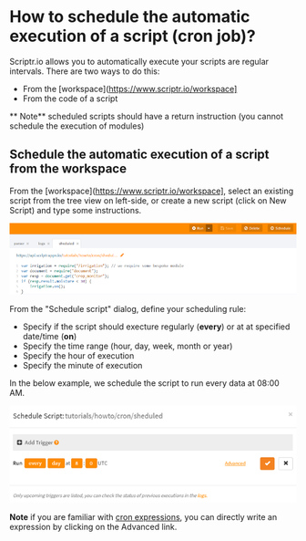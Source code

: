 # How to schedule the automatic execution of a script (cron job)?

Scriptr.io allows you to automatically execute your scripts are regular intervals. 
There are two ways to do this: 
- From the [workspace](https://www.scriptr.io/workspace]
- From the code of a script

** Note** scheduled scripts should have a return instruction (you cannot schedule the execution of modules)

## Schedule the automatic execution of a script from the workspace

From the [workspace](https://www.scriptr.io/workspace], select an existing script from the tree view on left-side, 
or create a new script (click on New Script) and type some instructions.

![Schedule a script](./images/schedule.png)

From the "Schedule script" dialog, define your scheduling rule:

- Specify if the script should execture regularly (**every**) or at at specified date/time (**on**)
- Specify the time range (hour, day, week, month or year)
- Specify the hour of execution
- Specify the minute of execution

In the below example, we schedule the script to run every data at 08:00 AM.

![Cron trigger](./images/create_trigger.png)

**Note** if you are familiar with [cron expressions](https://www.freeformatter.com/cron-expression-generator-quartz.html), you can directly write an expression by clicking on the Advanced link.






